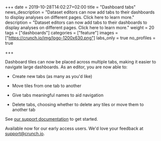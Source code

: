 +++
date = 2019-10-28T14:02:27+02:00
title = "Dashboard tabs"
news_description = "Dataset editors can now add tabs to their dashboards to display analyses on different pages. Click here to learn more."
description = "Dataset editors can now add tabs to their dashboards to display analyses on different pages. Click here to learn more."
weight = 20
tags = ["dashboards"]
categories = ["feature"]
images = ["https://crunch.io/img/logo-1200x630.png"]
labs_only = true
no_profiles = true

+++

Dashboard tiles can now be placed across multiple tabs, making it easier to navigate large dashboards. As an editor, you are now able to:

* Create new tabs (as many as you'd like)

* Move tiles from one tab to another

* Give tabs meaningful names to aid navigation

* Delete tabs, choosing whether to delete any tiles or move them to another tab

See [our support documentation](http://support.crunch.io/articles/TjK4EoLc/How-do-add-tabs-to-a-dashboard) to get started.

Available now for our early access users. We'd love your feedback at support@crunch.io.
